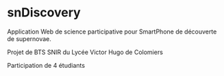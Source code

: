# snDiscovery
Application Web de science participative pour SmartPhone de découverte de supernovae.

Projet de BTS SNIR du Lycée Victor Hugo de Colomiers

Participation de 4 étudiants
